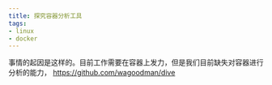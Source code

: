 ```yaml
---
title: 探究容器分析工具
tags:
- linux
- docker
---
```

事情的起因是这样的。目前工作需要在容器上发力，但是我们目前缺失对容器进行分析的能力，
https://github.com/wagoodman/dive